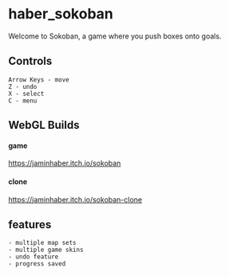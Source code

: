 # haber_sokoban
Welcome to Sokoban, a game where you push boxes onto goals.

## Controls
```
Arrow Keys - move
Z - undo
X - select
C - menu
```

## WebGL Builds
#### game
https://jaminhaber.itch.io/sokoban
#### clone
https://jaminhaber.itch.io/sokoban-clone

## features
```
- multiple map sets
- multiple game skins
- undo feature
- progress saved
```
